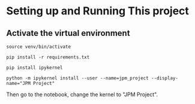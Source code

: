 # Setting up and Running This project

## Activate the virtual environment
```
source venv/bin/activate
```

```
pip install -r requirements.txt
```

```
pip install ipykernel
```

```
python -m ipykernel install --user --name=jpm_project --display-name="JPM Project"
```

Then go to the notebook, change the kernel to "JPM Project".